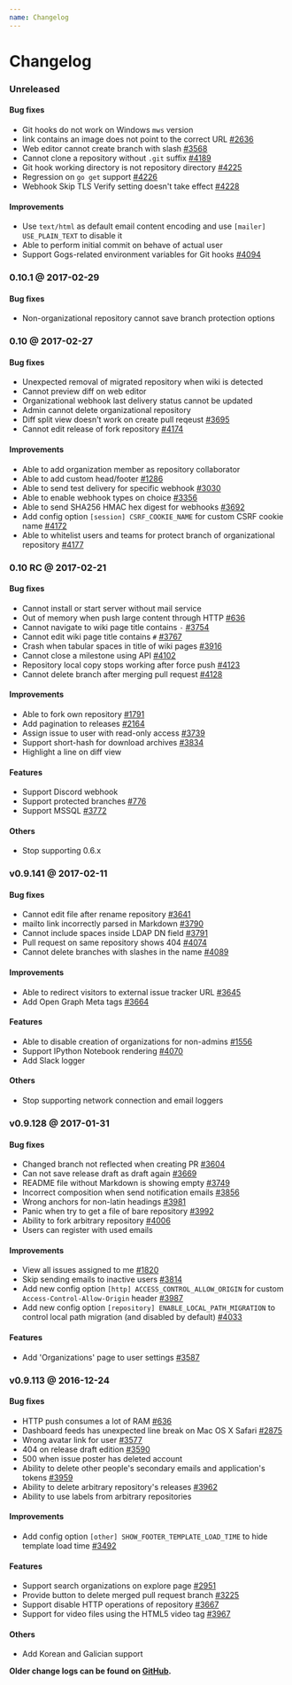```yaml
---
name: Changelog
---
```


# Changelog

### Unreleased

#### Bug fixes

- Git hooks do not work on Windows `mws` version
- link contains an image does not point to the correct URL [#2636](https://github.com/gogits/gogs/issues/2636)
- Web editor cannot create branch with slash [#3568](https://github.com/gogits/gogs/issues/3568)
- Cannot clone a repository without `.git` suffix [#4189](https://github.com/gogits/gogs/issues/4189)
- Git hook working directory is not repository directory [#4225](https://github.com/gogits/gogs/issues/4225)
- Regression on `go get` support [#4226](https://github.com/gogits/gogs/issues/4226)
- Webhook Skip TLS Verify setting doesn't take effect [#4228](https://github.com/gogits/gogs/issues/4228)

#### Improvements

- Use `text/html` as default email content encoding and use `[mailer] USE_PLAIN_TEXT` to disable it
- Able to perform initial commit on behave of actual user
- Support Gogs-related environment variables for Git hooks [#4094](https://github.com/gogits/gogs/issues/4094)

### 0.10.1 @ 2017-02-29

#### Bug fixes

- Non-organizational repository cannot save branch protection options

### 0.10 @ 2017-02-27

#### Bug fixes

- Unexpected removal of migrated repository when wiki is detected
- Cannot preview diff on web editor
- Organizational webhook last delivery status cannot be updated
- Admin cannot delete organizational repository
- Diff split view doesn't work on create pull reqeust [#3695](https://github.com/gogits/gogs/issues/3695)
- Cannot edit release of fork repository [#4174](https://github.com/gogits/gogs/issues/4174)

#### Improvements

- Able to add organization member as repository collaborator
- Able to add custom head/footer [#1286](https://github.com/gogits/gogs/issues/1286)
- Able to send test delivery for specific webhook [#3030](https://github.com/gogits/gogs/issues/3030)
- Able to enable webhook types on choice [#3356](https://github.com/gogits/gogs/issues/3356)
- Able to send SHA256 HMAC hex digest for webhooks [#3692](https://github.com/gogits/gogs/issues/3692)
- Add config option `[session] CSRF_COOKIE_NAME` for custom CSRF cookie name [#4172](https://github.com/gogits/gogs/issues/4172)
- Able to whitelist users and teams for protect branch of organizational repository [#4177](https://github.com/gogits/gogs/issues/4177)

### 0.10 RC @ 2017-02-21

#### Bug fixes

- Cannot install or start server without mail service
- Out of memory when push large content through HTTP [#636](https://github.com/gogits/gogs/issues/636)
- Cannot navigate to wiki page title contains `-` [#3754](https://github.com/gogits/gogs/issues/3754)
- Cannot edit wiki page title contains `#` [#3767](https://github.com/gogits/gogs/issues/3767)
- Crash when tabular spaces in title of wiki pages [#3916](https://github.com/gogits/gogs/issues/3916)
- Cannot close a milestone using API [#4102](https://github.com/gogits/gogs/issues/4102)
- Repository local copy stops working after force push [#4123](https://github.com/gogits/gogs/issues/4123)
- Cannot delete branch after merging pull request [#4128](https://github.com/gogits/gogs/issues/4128)

#### Improvements

- Able to fork own repository [#1791](https://github.com/gogits/gogs/issues/1791)
- Add pagination to releases [#2164](https://github.com/gogits/gogs/issues/2164)
- Assign issue to user with read-only access [#3739](https://github.com/gogits/gogs/issues/3739)
- Support short-hash for download archives [#3834](https://github.com/gogits/gogs/issues/3834)
- Highlight a line on diff view

#### Features

- Support Discord webhook
- Support protected branches [#776](https://github.com/gogits/gogs/issues/776)
- Support MSSQL [#3772](https://github.com/gogits/gogs/pull/3772)

#### Others

- Stop supporting 0.6.x

### v0.9.141 @ 2017-02-11

#### Bug fixes

- Cannot edit file after rename repository [#3641](https://github.com/gogits/gogs/issues/3641)
- mailto link incorrectly parsed in Markdown [#3790](https://github.com/gogits/gogs/issues/3790)
- Cannot include spaces inside LDAP DN field [#3791](https://github.com/gogits/gogs/issues/3791)
- Pull request on same repository shows 404 [#4074](https://github.com/gogits/gogs/issues/4074)
- Cannot delete branches with slashes in the name [#4089](https://github.com/gogits/gogs/issues/4089)

#### Improvements

- Able to redirect visitors to external issue tracker URL [#3645](https://github.com/gogits/gogs/issues/3645)
- Add Open Graph Meta tags [#3664](https://github.com/gogits/gogs/pull/3664)

#### Features

- Able to disable creation of organizations for non-admins [#1556](https://github.com/gogits/gogs/issues/1556)
- Support IPython Notebook rendering [#4070](https://github.com/gogits/gogs/pull/4070)
- Add Slack logger

#### Others

- Stop supporting network connection and email loggers

### v0.9.128 @ 2017-01-31

#### Bug fixes

- Changed branch not reflected when creating PR [#3604](https://github.com/gogits/gogs/issues/3604)
- Can not save release draft as draft again [#3669](https://github.com/gogits/gogs/issues/3669)
- README file without Markdown is showing empty [#3749](https://github.com/gogits/gogs/issues/3749)
- Incorrect composition when send notification emails [#3856](https://github.com/gogits/gogs/issues/3856)
- Wrong anchors for non-latin headings [#3981](https://github.com/gogits/gogs/issues/3981)
- Panic when try to get a file of bare repository [#3992](https://github.com/gogits/gogs/issues/3992)
- Ability to fork arbitrary repository [#4006](https://github.com/gogits/gogs/issues/4006)
- Users can register with used emails

#### Improvements

- View all issues assigned to me [#1820](https://github.com/gogits/gogs/issues/1820)
- Skip sending emails to inactive users [#3814](https://github.com/gogits/gogs/issues/3814)
- Add new config option `[http] ACCESS_CONTROL_ALLOW_ORIGIN` for custom `Access-Control-Allow-Origin` header [#3987](https://github.com/gogits/gogs/issues/3987)
- Add new config option `[repository] ENABLE_LOCAL_PATH_MIGRATION` to control local path migration (and disabled by default) [#4033](https://github.com/gogits/gogs/issues/4033)

#### Features

- Add 'Organizations' page to user settings [#3587](https://github.com/gogits/gogs/pull/3587)

### v0.9.113 @ 2016-12-24

#### Bug fixes

- HTTP push consumes a lot of RAM [#636](https://github.com/gogits/gogs/issues/636)
- Dashboard feeds has unexpected line break on Mac OS X Safari [#2875](https://github.com/gogits/gogs/issues/2875)
- Wrong avatar link for user [#3577](https://github.com/gogits/gogs/issues/3577)
- 404 on release draft edition [#3590](https://github.com/gogits/gogs/issues/3590)
- 500 when issue poster has deleted account
- Ability to delete other people's secondary emails and application's tokens [#3959](https://github.com/gogits/gogs/issues/3959)
- Ability to delete arbitrary repository's releases [#3962](https://github.com/gogits/gogs/issues/3962)
- Ability to use labels from arbitrary repositories

#### Improvements

- Add config option `[other] SHOW_FOOTER_TEMPLATE_LOAD_TIME` to hide template load time [#3492](https://github.com/gogits/gogs/issues/3492)

#### Features

- Support search organizations on explore page [#2951](https://github.com/gogits/gogs/issues/2951)
- Provide button to delete merged pull request branch [#3225](https://github.com/gogits/gogs/pull/3225)
- Support disable HTTP operations of repository [#3667](https://github.com/gogits/gogs/pull/3667)
- Support for video files using the HTML5 video tag [#3967](https://github.com/gogits/gogs/pull/3967)

#### Others

- Add Korean and Galician support

**Older change logs can be found on [GitHub](https://github.com/gogits/gogs/releases?after=v0.9.113).**
